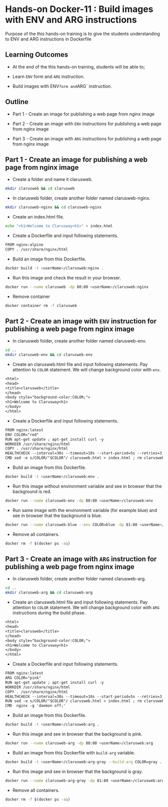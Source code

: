 # Hands-on Docker-11 : Build images with ENV and ARG instructions

Purpose of the this hands-on training is to give the students understanding to ENV and ARG instructions in Dockerfile

## Learning Outcomes

- At the end of the this hands-on training, students will be able to;

- Learn `ENV` form and `ARG` instruction. 

- Build images with ENV` form and `ARG` instruction.

## Outline

- Part 1 - Create an image for publishing a web page from nginx image

- Part 2 - Create an image with `ENV` instructions for publishing a web page from nginx image

- Part 3 - Create an image with `ARG` instructions for publishing a web page from nginx image

## Part 1 - Create an image for publishing a web page from nginx image

- Create a folder and name it clarusweb.

```bash
mkdir clarusweb && cd clarusweb
```

- In clarusweb folder, create another folder named clarusweb-nginx.

```bash
mkdir clarusweb-nginx && cd clarusweb-nginx
```

- Create an index.html file.

```bash
echo "<h1>Welcome to Clarusway<h1>" > index.html
```

- Create a Dockerfile and input following statements.

```txt
FROM nginx:alpine
COPY . /usr/share/nginx/html
```

- Build an image from this Dockerfile.

```bash
docker build -t <userName>/clarusweb:nginx .
```

- Run this image and check the result in your browser.

```bash
docker run --name clarusweb -dp 80:80 <userName>/clarusweb:nginx
```

- Remove container

```bash
docker container rm -f clarusweb
```

## Part 2 - Create an image with `ENV` instruction for publishing a web page from nginx image

- In clarusweb folder, create another folder named clarusweb-env.

```bash
cd ..
mkdir clarusweb-env && cd clarusweb-env
```

- Create an clarusweb.html file and input following statements. Pay attention to `COLOR` statement. We will change background color with `env`.

```txt
<html>
<head>
<title>clarusweb</title>
</head>
<body style="background-color:COLOR;">
<h1>Welcome to Clarusway<h1>
</body>
</html>
```

- Create a Dockerfile and input following statements.

```txt
FROM nginx:latest
ENV COLOR="red"
RUN apt-get update ; apt-get install curl -y
WORKDIR /usr/share/nginx/html
COPY . /usr/share/nginx/html
HEALTHCHECK --interval=30s --timeout=10s --start-period=5s --retries=3 CMD curl -f http://localhost/ || exit 1
CMD sed -e s/COLOR/"$COLOR"/ clarusweb.html > index.html ; rm clarusweb.html ; nginx -g 'daemon off;'
```

- Build an image from this Dockerfile.

```bash
docker build -t <userName>/clarusweb:env .
```

- Run this image without environment variable and see in browser that the background is red.

```bash
docker run --name clarusweb-env -dp 80:80 <userName>/clarusweb:env
```

- Run same image with the environment variable (for example blue) and see in browser that the background is blue.

```bash
docker run --name clarusweb-blue --env COLOR=blue -dp 81:80 <userName>/clarusweb:env
```

- Remove all containers.

```bash
docker rm -f $(docker ps -aq)
```

## Part 3 - Create an image with `ARG` instruction for publishing a web page from nginx image

- In clarusweb folder, create another folder named clarusweb-arg.

```bash
cd ..
mkdir clarusweb-arg && cd clarusweb-arg
```

- Create an clarusweb.html file and input following statements. Pay attention to `COLOR` statement. We will change background color with `ARG` instructions during the build phase.

```txt
<html>
<head>
<title>clarusweb</title>
</head>
<body style="background-color:COLOR;">
<h1>Welcome to Clarusway<h1>
</body>
</html>
```

- Create a Dockerfile and input following statements.

```txt
FROM nginx:latest
ARG COLOR="pink"
RUN apt-get update ; apt-get install curl -y
WORKDIR /usr/share/nginx/html
COPY . /usr/share/nginx/html
HEALTHCHECK --interval=30s --timeout=10s --start-period=5s --retries=3 CMD curl -f http://localhost/ || exit 1
RUN sed -e s/COLOR/"$COLOR"/ clarusweb.html > index.html ; rm clarusweb.html
CMD  nginx -g 'daemon off;'
```

- Build an image from this Dockerfile.

```bash
docker build -t <userName>/clarusweb:arg .
```

- Run this image and see in browser that the background is pink.

```bash
docker run --name clarusweb-arg -dp 80:80 <userName>/clarusweb:arg
```

- Build an image from this Dockerfile with `build-arg` variable.

```bash
docker build -t <userName>/clarusweb:arg-gray --build-arg COLOR=gray .
```

- Run this image and see in browser that the background is gray.

```bash
docker run --name clarusweb-arg-gray -dp 81:80 <userName>/clarusweb:arg-gray
```

- Remove all containers.

```bash
docker rm -f $(docker ps -aq)
```